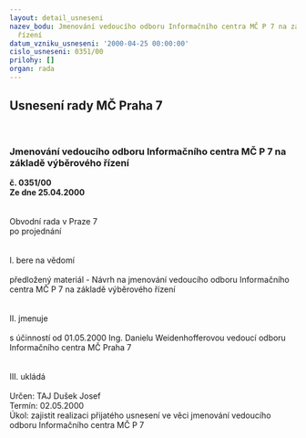 ```yaml
---
layout: detail_usneseni
nazev_bodu: Jmenování vedoucího odboru Informačního centra MČ P 7 na základě výběrového
  řízení
datum_vzniku_usneseni: '2000-04-25 00:00:00'
cislo_usneseni: 0351/00
prilohy: []
organ: rada
---
```

<div id="ucUsn_pList" class="usn">
	<span><h2>Usnesení rady MČ Praha 7 </h2>
<br></span><div class="standBody">
<span><h3>Jmenování vedoucího odboru Informačního centra MČ P 7 na základě výběrového řízení</h3></span><div class="center">
		<strong>č. 0351/00</strong><br>
	</div>
<div class="center">
		<strong>Ze dne 25.04.2000</strong><br><br>
	</div>
<br>Obvodní rada v Praze 7<br>po projednání<br><br><br>I.	bere na vědomí<br><br> předložený materiál - Návrh na jmenování vedoucího odboru Informačního centra MČ P 7 na základě výběrového řízení<br><br><br>II.	jmenuje<br><br>s účinností od 01.05.2000  Ing. Danielu Weidenhofferovou vedoucí odboru Informačního centra MČ Praha 7<br><br><br>III.	ukládá <br><br> Určen:	     	TAJ Dušek Josef<br>Termín: 02.05.2000<br>Úkol:	zajistit realizaci přijatého usnesení ve věci jmenování vedoucího odboru Informačního centra MČ P 7<br>
</div>
</div>